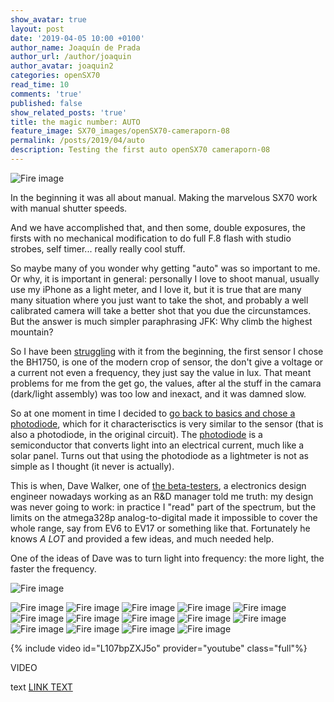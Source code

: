 ```yaml
---
show_avatar: true
layout: post
date: '2019-04-05 10:00 +0100'
author_name: Joaquín de Prada
author_url: /author/joaquin
author_avatar: joaquin2
categories: openSX70
read_time: 10
comments: 'true'
published: false
show_related_posts: 'true'
title: the magic number: AUTO
feature_image: SX70_images/openSX70-cameraporn-08
permalink: /posts/2019/04/auto
description: Testing the first auto openSX70 cameraporn-08
---
```

![Fire image]({{site.url}}/{{site.baseurl}}img/2019/04/20190404_auto_rework-02.jpg)

In the beginning it was all about manual. Making the marvelous SX70 work with manual shutter speeds.

And we have accomplished that, and then some, double exposures, the firsts with no mechanical modification to do full F.8 flash with studio strobes, self timer... really really cool stuff.

So maybe many of you wonder why getting "auto" was so important to me. Or why, it is important in general: personally I love to shoot manual, usually use my iPhone as a light meter, and I love it, but it is true that are many many situation where you just want to take the shot, and probably a well calibrated camera will take a better shot that you due the circunstamces. But the answer is much simpler paraphrasing JFK: Why climb the highest mountain? 

So I have been [struggling](https://opensx70.com/posts/2018/09/lightmeter-struggle) with it from the beginning, the first sensor I chose the BH1750, is one of the modern crop of sensor, the don't give a voltage or a current not even a frequency, they just say the value in lux. That meant problems for me from the get go, the values, after al the stuff in the camara (dark/light assembly) was too low and inexact, and it was damned slow.

So at one moment in time I decided to [go back to basics and chose a photodiode](https://opensx70.com/posts/2018/10/photodiode), which for it characterisctics is very similar to the sensor (that is also a photodiode, in the original circuit).
The [photodiode](https://www.google.com/search?q=photodiode&oq=photodiode&aqs=chrome..69i57j69i60l2j35i39l2j0.2271j0j4&sourceid=chrome&ie=UTF-8) is a semiconductor that converts light into an electrical current, much like a solar panel. Turns out that using the photodiode as a lightmeter is not as simple as I thought (it never is actually).

This is when, Dave Walker, one of [the beta-testers](https://opensx70.com/posts/2019/02/meet-the-beta-testers), a electronics design engineer nowadays working as an R&D manager told me truth: my design was never going to work: in practice I "read" part of the spectrum, but the limits on the atmega328p analog-to-digital made it impossible to cover the whole range, say from EV6 to EV17 or something like that.
Fortunately he knows *A LOT* and provided a few ideas, and much needed help. 

One of the ideas of Dave was to turn light into frequency: the more light, the faster the frequency.



![Fire image]({{site.url}}/{{site.baseurl}}img/2019/04/20190404_auto_rework-01.jpg)

![Fire image]({{site.url}}/{{site.baseurl}}img/2019/04/20190404_auto_rework-03.jpg)
![Fire image]({{site.url}}/{{site.baseurl}}img/2019/04/20190404_auto_rework-04.jpg)
![Fire image]({{site.url}}/{{site.baseurl}}img/2019/04/20190404_auto_rework-05.jpg)
![Fire image]({{site.url}}/{{site.baseurl}}img/2019/04/20190404_auto_rework-06.jpg)
![Fire image]({{site.url}}/{{site.baseurl}}img/2019/04/20190404_auto_rework-07.jpg)
![Fire image]({{site.url}}/{{site.baseurl}}img/2019/04/20190404_auto_rework-08.jpg)
![Fire image]({{site.url}}/{{site.baseurl}}img/2019/04/20190404_auto_rework-09.jpg)
![Fire image]({{site.url}}/{{site.baseurl}}img/2019/04/20190404_auto_rework-10.jpg)
![Fire image]({{site.url}}/{{site.baseurl}}img/2019/04/20190404_auto_rework-11.jpg)
![Fire image]({{site.url}}/{{site.baseurl}}img/2019/04/20190404_auto_rework-12.jpg)
![Fire image]({{site.url}}/{{site.baseurl}}img/2019/04/20190404_auto_rework-13.jpg)
![Fire image]({{site.url}}/{{site.baseurl}}img/2019/04/20190404_auto_rework-14.jpg)
![Fire image]({{site.url}}/{{site.baseurl}}img/2019/04/20190404_auto_rework-15.jpg)
![Fire image]({{site.url}}/{{site.baseurl}}img/2019/04/20190404_auto_rework-16.jpg)

{% include video id="L107bpZXJ5o" provider="youtube" class="full"%}

VIDEO

text [LINK TEXT](http://www.opensx70.com)




